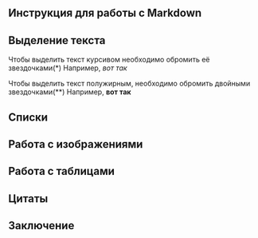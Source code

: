 ## Инструкция для работы с Markdown

## Выделение текста
Чтобы выделить текст курсивом необходимо обромить её звездочками(*) Например, *вот так*

Чтобы выделить текст полужирным, необходимо обромить двойными звездочками(**) Например, **вот так**

## Списки

## Работа с изображениями

## Работа с таблицами

## Цитаты

## Заключение